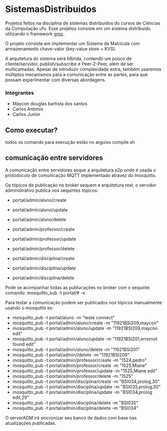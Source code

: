 # SistemasDistribuidos

Projetos feitos na disciplina de sistemas distribuídos do cursos de Ciências da Computação ufu.
Esse projetos consiste em um sistema distribuido utilizando o framework [grpc]().

O projeto consiste em implementar um Sistema de Matrícula com armazenamento chave-valor (key-value store = KVS).

A arquitetura do sistema será híbrida, contendo um pouco de cliente/servidor, publish/subscribe e Peer-2-Peer, além de ser multicamadas. Apesar de introduzir complexidade extra, também usaremos múltiplos mecanismos para a comunicação entre as partes, para que possam experimentar com diversas abordagens.

### Integrantes
* Maycon douglas bartista dos santos
* Carlos Antonio
* Carlos Junior

## Como executar?

todos os comando para execução estão no arguivo compile.sh

## comunicação entre servidores

A comunicação entre servidores seque a arquitetura p2p onde é usada o protodocolo de comunicação MQTT implementado atravez do mosquitto.

Os tópicos de publicação no broker sequem a arquitetura rest, o servidor administrativo publica nos sequintes tópicos:

* portal/admin/aluno/create
* portal/admin/aluno/update
* portal/admin/aluno/delete

* portal/admin/professor/create
* portal/admin/professor/update
* portal/admin/professor/delete

* portal/admin/disciplina/create
* portal/admin/disciplina/update
* portal/admin/disciplina/delete

Pode se acompanhar todas as publucações no broker com o sequinte comando: mosquitto_sub -t portal/# -v

Para testar a comunicação podem ser publicados nos tópicos manualmente usando o mosquitto ex:

* mosquitto_pub -t portal/aluno -m "teste connect"
* mosquitto_pub -t portal/admin/aluno/create -m "11921BSI209,maycon"
* mosquitto_pub -t portal/admin/aluno/update -m "11921BSI209,maycon edit"
* mosquitto_pub -t portal/admin/aluno/update -m "11921BSI201,errornot found edit"
* mosquitto_pub -t portal/admin/aluno/delete -m "11921BSI201"
* mosquitto_pub -t portal/admin//delete -m "11921BSI209"
* mosquitto_pub -t portal/admin/professor/create -m "1524,pedro"
* mosquitto_pub -t portal/admin/professor/create -m "1525,Miane"
* mosquitto_pub -t portal/admin/professor/update -m "1525,Miane edit"
* mosquitto_pub -t portal/admin/professor/delete -m "1525"
* mosquitto_pub -t portal/admin/disciplina/create -m "BSI034,prolog,30"
* mosquitto_pub -t portal/admin/disciplina/update -m "BSI035,prolog,30"
* mosquitto_pub -t portal/admin/disciplina/update -m "BSI034,prolog edit,29"
* mosquitto_pub -t portal/admin/disciplina/delete -m "BSI035"
* mosquitto_pub -t portal/admin/disciplina/delete -m "BSI034"

O serverADM irá sincronizar seu banco de dados com base nas atualizações publicadas.